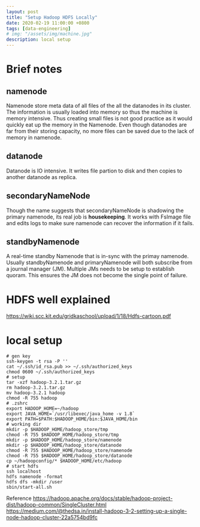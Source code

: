 ```yaml
---
layout: post
title: "Setup Hadoop HDFS Locally"
date: 2020-02-19 11:00:00 +0800
tags: [data-engineering]
# img: "/assets/img/machine.jpg"
description: local setup
---
```


# Brief notes

## namenode

Namenode store meta data of all files of the all the datanodes in its cluster. The information is usually loaded into memory so thus the machine is memory intensive. Thus creating small files is not good practice as it would quickly eat up the memory in the Namenode. Even though datanodes are far from their storing capacity, no more files can be saved due to the lack of memory in namenode.

## datanode

Datanode is IO intensive. It writes file partion to disk and then copies to another datanode as replica.

## secondaryNameNode

Though the name suggests that secondaryNameNode is shadowing the primary namenode, its real job is **housekeeping**. It works with FsImage file and edits logs to make sure namenode can recover the information if it fails.

## standbyNamenode

A real-time standby Namenode that is in-sync with the primay namenode. Usually standbyNamenode and primaryNamenode will both subscribe from a journal manager (JM). Multiple JMs needs to be setup to establish quoram. This ensures the JM does not become the single point of failure.

# HDFS well explained

https://wiki.scc.kit.edu/gridkaschool/upload/1/18/Hdfs-cartoon.pdf


# local setup
```shell
# gen key
ssh-keygen -t rsa -P ''
cat ~/.ssh/id_rsa.pub >> ~/.ssh/authorized_keys
chmod 0600 ~/.ssh/authorized_keys
# setup
tar -xzf hadoop-3.2.1.tar.gz
rm hadoop-3.2.1.tar.gz
mv hadoop-3.2.1 hadoop
chmod -R 755 hadoop
# .zshrc
export HADOOP_HOME=~/hadoop
export JAVA_HOME=`/usr/libexec/java_home -v 1.8`
export PATH=$PATH:$HADOOP_HOME/bin:$JAVA_HOME/bin
# working dir
mkdir -p $HADOOP_HOME/hadoop_store/tmp
chmod -R 755 $HADOOP_HOME/hadoop_store/tmp
mkdir -p $HADOOP_HOME/hadoop_store/namenode
mkdir -p $HADOOP_HOME/hadoop_store/datanode
chmod -R 755 $HADOOP_HOME/hadoop_store/namenode
chmod -R 755 $HADOOP_HOME/hadoop_store/datanode
cp ~/hadoopconfig/* $HADOOP_HOME/etc/hadoop
# start hdfs
ssh localhost
hdfs namenode -format
hdfs dfs -mkdir /user
sbin/start-all.sh
```

Reference
https://hadoop.apache.org/docs/stable/hadoop-project-dist/hadoop-common/SingleCluster.html
https://medium.com/@thedsa.in/install-hadoop-3-2-setting-up-a-single-node-hadoop-cluster-22a5754bd9fc
